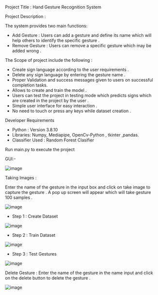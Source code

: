 Project Title : Hand Gesture Recognition System

Project Description :


The system provides two main functions:

* Add Gesture : Users can add a gesture and define its name which will help others to identify the specific gesture .
* Remove Gesture : Users can remove a specific gesture which may be added wrong .

The Scope of project include the following : 

* Create sign language according to the user requirements .
* Delete any sign language by entering the gesture name .
* Proper Validation and success messages given to users on successful completion tasks.
* Allows to create and train the model .
* Users can test the project in testing mode which predicts signs which are created in the project by the user  .
* Simple user interface for easy interaction .
* No need to touch or press any keys while dataset creation .

Developer Requirements
* Python : Version 3.8.10
* Libraries: Numpy, Mediapipe, OpenCv-Python , tkinter ,pandas.
* Classifier Used : Random Forest Clasifier

Run main.py to execute the project

GUI:-

![image](https://github.com/saraswatibalotiya/HandGestureRecognitionSystem/assets/54326277/d5b8ca92-916f-450b-9f17-ad7fd22501f9)

Taking Images : 

Enter the name of the gesture in the input box and click on take image to capture the gesture .
A pop up screen will appear which will take gesture 100 samples .

![image](https://github.com/saraswatibalotiya/HandGestureRecognitionSystem/assets/54326277/07d394de-9c51-4f8f-9b61-e8354a005255)


* Step 1 : Create Dataset

![image](https://github.com/saraswatibalotiya/HandGestureRecognitionSystem/assets/54326277/533cca20-ce9a-42e3-b3de-0e27ec3c56c5)

* Step 2 : Train Dataset
  
![image](https://github.com/saraswatibalotiya/HandGestureRecognitionSystem/assets/54326277/e13d3537-6114-4f62-9c54-2ed2ce31f6b4)


* Step 3 : Test Gestures

![image](https://github.com/saraswatibalotiya/HandGestureRecognitionSystem/assets/54326277/7596c88a-946e-4212-8ccc-a8bf3ab58196)


Delete Gesture : Enter the name of the gesture in the name input and click on the delete button to delete the gesture .

![image](https://github.com/saraswatibalotiya/HandGestureRecognitionSystem/assets/54326277/99619ef1-6177-4ae1-bf4a-4c1135904ae0)






